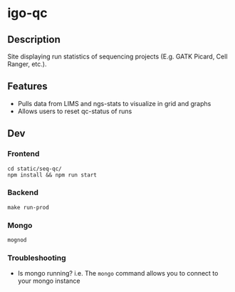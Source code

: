 # igo-qc

## Description
Site displaying run statistics of sequencing projects (E.g. GATK Picard, Cell Ranger, etc.). 

## Features
* Pulls data from LIMS and ngs-stats to visualize in grid and graphs
* Allows users to reset qc-status of runs

## Dev
### Frontend
```
cd static/seq-qc/
npm install && npm run start
```

### Backend
```
make run-prod
```

### Mongo
```
mognod
```

### Troubleshooting
* Is mongo running? i.e. The `mongo` command allows you to connect to your mongo instance
